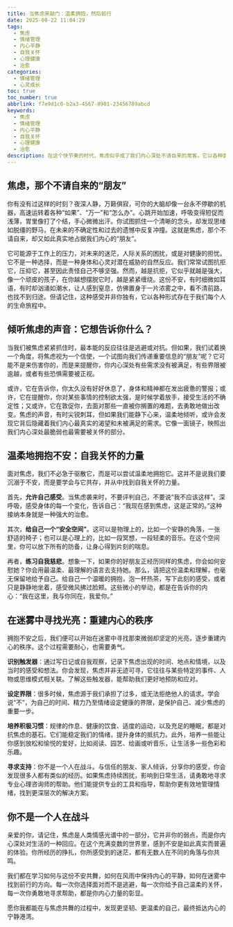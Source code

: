 ```yaml
---
title: 当焦虑来敲门：温柔拥抱，然后前行
date: 2025-08-22 11:04:29
tags:
  - 焦虑
  - 情绪管理
  - 内心平静
  - 自我关怀
  - 心理健康
  - 治愈
categories:
  - 情绪管理
  - 心灵成长
toc: true
toc_number: true
abbrlink: f7e9d1c0-b2a3-4567-8901-23456789abcd
keywords:
  - 焦虑
  - 情绪管理
  - 内心平静
  - 自我关怀
  - 心理健康
  - 治愈
description: 在这个快节奏的时代，焦虑似乎成了我们内心深处不请自来的常客。它以各种面貌出现，或细微如耳语，或汹涌如潮水，让我们感到不安、迷茫，甚至窒息。但亲爱的你，请相信，你不是一个人在面对。这篇文章，想与你一同温柔地审视这份不安，倾听它想传递的信息，并找到在焦虑中安放身心、重拾力量的路径。愿我们都能在与焦虑共舞的过程中，发现更坚韧、更温柔的自己。
---
```


## 焦虑，那个不请自来的“朋友”

你有没有过这样的时刻？夜深人静，万籁俱寂，可你的大脑却像一台永不停歇的机器，高速运转着各种“如果”、“万一”和“怎么办”。心跳开始加速，呼吸变得短促而浅薄，胃里像打了个结，手心微微出汗。你试图抓住一个清晰的念头，却发现思绪如脱缰的野马，在未来的不确定性和过去的遗憾中反复冲撞。这就是焦虑，那个不请自来，却又如此真实地占据我们内心的“朋友”。

它可能源于工作上的压力，对未来的迷茫，人际关系的困扰，或是对健康的担忧。它不是一种选择，而是一种身体和心灵对潜在威胁的自然反应。我们常常试图抗拒它，压抑它，甚至因此责怪自己不够坚强。然而，越是抗拒，它似乎就越是强大，像一个顽皮的孩子，在你越想摆脱它时，越是紧紧缠绕。这份不安，有时细微如耳语，有时却汹涌如潮水，让人感到窒息，仿佛置身于一片浓雾之中，看不清前路，也找不到归途。但请记住，这种感受并非你独有，它以各种形式存在于我们每个人的生命旅程中。

## 倾听焦虑的声音：它想告诉你什么？

当我们被焦虑紧紧抓住时，最本能的反应往往是逃避或对抗。但如果，我们试着换一个角度，将焦虑视为一个信使，一个试图向我们传递重要信息的“朋友”呢？它可能不是来伤害你的，而是来提醒你，你内心深处有些需求没有被满足，有些界限被逾越，或者有些恐惧需要被正视。

或许，它在告诉你，你太久没有好好休息了，身体和精神都在发出疲惫的警报；或许，它在提醒你，你对某些事情的控制欲太强，是时候学着放手，接受生活的不确定性；又或许，它在敦促你，去面对那些一直被你搁置的难题，去勇敢地做出改变。焦虑的声音，有时尖锐刺耳，但如果我们能静下心来，温柔地倾听，或许会发现它背后隐藏着我们内心最真实的渴望和未被满足的需求。它像一面镜子，映照出我们内心深处最脆弱也最需要被关怀的部分。

## 温柔地拥抱不安：自我关怀的力量

面对焦虑，我们不必急于驱散它，而是可以尝试温柔地拥抱它。这并不是说我们要沉溺于不安，而是要学会与它共存，并从中找到自我关怀的力量。

首先，**允许自己感受**。当焦虑袭来时，不要评判自己，不要说“我不应该这样”。深呼吸，感受身体的每一个变化，告诉自己：“我现在感到焦虑，这是正常的。”这种接纳本身就是一种强大的治愈。

其次，**给自己一个“安全空间”**。这可以是物理上的，比如一个安静的角落，一张舒适的椅子；也可以是心理上的，比如一段冥想，一段轻柔的音乐。在这个空间里，你可以放下所有的防备，让身心得到片刻的喘息。

再者，**练习自我慈悲**。想象一下，如果你的好朋友正经历同样的焦虑，你会如何安慰她？你会用最温柔、最理解的语言去支持她。那么，请把这份温柔和理解，也毫无保留地给予自己。给自己一个温暖的拥抱，泡一杯热茶，写下此刻的感受，或者只是静静地坐着，感受微风拂过脸颊。这些微小的举动，都是在告诉你的内心：“我在这里，我与你同在，我爱你。”

## 在迷雾中寻找光亮：重建内心的秩序

拥抱不安之后，我们便可以开始在迷雾中寻找那束微弱却坚定的光亮，逐步重建内心的秩序。这个过程需要耐心，也需要勇气。

**识别触发器**：通过写日记或自我观察，记录下焦虑出现的时间、地点和情境，以及当时的感受和想法。你会发现，焦虑并非无迹可寻，它往往与某些特定的事件、人物或思维模式相关联。了解这些触发器，能帮助我们更好地预防和应对。

**设定界限**：很多时候，焦虑源于我们承担了过多，或无法拒绝他人的请求。学会说“不”，为自己的时间、精力乃至情绪设定健康的界限，是保护自己、减少焦虑的重要一步。

**培养积极习惯**：规律的作息、健康的饮食、适度的运动，以及充足的睡眠，都是对抗焦虑的基石。它们能稳定我们的情绪，提升身体的抵抗力。此外，培养一些能让你感到放松和愉悦的爱好，比如阅读、园艺、绘画或听音乐，让生活多一些色彩和乐趣。

**寻求支持**：你不是一个人在战斗。与信任的朋友、家人倾诉，分享你的感受，你会发现很多人都有类似的经历。如果焦虑持续困扰，影响到日常生活，请勇敢地寻求专业心理咨询师的帮助。他们能提供专业的工具和指导，帮助你更有效地管理情绪，找到更深层次的解决方案。

## 你不是一个人在战斗

亲爱的你，请记住，焦虑是人类情感光谱中的一部分，它并非你的弱点，而是你内心深处对生活的一种回应。在这个充满变数的世界里，感到不安是如此真实而普遍的体验。你所经历的挣扎，你所感受到的迷茫，都有无数人在不同的角落与你共鸣。

我们都在学习如何与这份不安共舞，如何在风雨中保持内心的平静，如何在迷雾中找到前行的方向。每一次你选择面对而不是逃避，每一次你给予自己温柔的关怀，每一次你勇敢地寻求帮助，都是你内心力量的彰显。

愿你我都能在与焦虑共舞的过程中，发现更坚韧、更温柔的自己，最终抵达内心的宁静港湾。